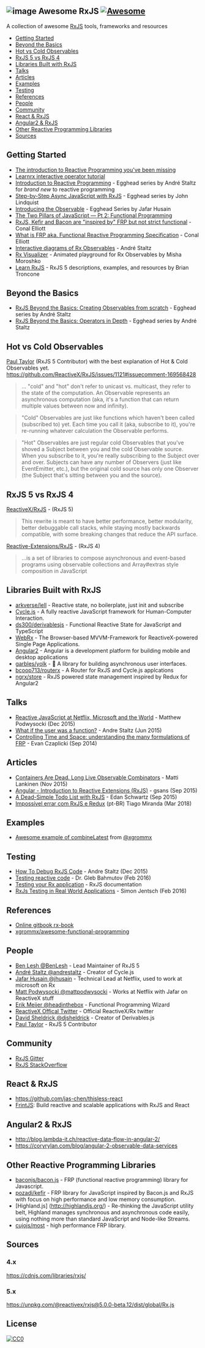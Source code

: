 ![image](https://cloud.githubusercontent.com/assets/1134912/12602549/f6db6850-c4f5-11e5-9eb8-dc28f08f68ec.png)
Awesome RxJS [![Awesome](https://cdn.rawgit.com/sindresorhus/awesome/d7305f38d29fed78fa85652e3a63e154dd8e8829/media/badge.svg)](https://github.com/sindresorhus/awesome)
------------

A collection of awesome [RxJS](https://github.com/Reactive-Extensions/RxJS) tools, frameworks and resources

 - [Getting Started](#getting-started)
 - [Beyond the Basics](#beyond-the-basics)
 - [Hot vs Cold Observables](#hot-vs-cold-observables)
 - [RxJS 5 vs RxJS 4](#rxjs-5-vs-rxjs-4)
 - [Libraries Built with RxJS](#libraries-built-with-rxjs)
 - [Talks](#talks)
 - [Articles](#articles)
 - [Examples](#examples)
 - [Testing](#testing)
 - [References](#references)
 - [People](#people)
 - [Community](#community)
 - [React & RxJS](#react--rxjs)
 - [Angular2 & RxJS](#angular2--rxjs)
 - [Other Reactive Programming Libraries](#other-reactive-programming-libraries)
 - [Sources](#sources)

## Getting Started
 - [The introduction to Reactive Programming you've been missing](https://gist.github.com/staltz/868e7e9bc2a7b8c1f754)
 - [Learnrx interactive operator tutorial](http://reactivex.io/learnrx/)
 - [Introduction to Reactive Programming](https://egghead.io/series/introduction-to-reactive-programming) - Egghead series by André Staltz for *brand new* to reactive programming
 - [Step-by-Step Async JavaScript with RxJS](https://egghead.io/series/step-by-step-async-javascript-with-rxjs) - Egghead series by John Lindquist
 - [Introducing the Observable](https://egghead.io/lessons/javascript-introducing-the-observable) - Egghead Series by Jafar Husain
 - [The Two Pillars of JavaScript — Pt 2: Functional Programming](https://medium.com/javascript-scene/the-two-pillars-of-javascript-pt-2-functional-programming-a63aa53a41a4#.cn22tmqmm)
 - [RxJS, Kefir and Bacon are "inspired by" FRP but not strict functional](https://twitter.com/conal/status/468875014461468677) - Conal Elliott
 - [What is FRP aka. Functional Reactive Programming Specification](http://stackoverflow.com/questions/5875929/specification-for-a-functional-reactive-programming-language/5878525#5878525) - Conal Elliott
 - [Interactive diagrams of Rx Observables](http://rxmarbles.com/) - André Staltz
 - [Rx Visualizer](https://rxviz.com) - Animated playground for Rx Observables by Misha Moroshko
 - [Learn RxJS](http://learnrxjs.io) - RxJS 5 descriptions, examples, and resources by Brian Troncone
 
## Beyond the Basics
- [RxJS Beyond the Basics: Creating Observables from scratch](https://egghead.io/series/rxjs-beyond-the-basics-creating-observables-from-scratch) - Egghead series by André Staltz
- [RxJS Beyond the Basics: Operators in Depth](https://egghead.io/series/rxjs-beyond-the-basics-operators-in-depth) - Egghead series by André Staltz

## Hot vs Cold Observables
[Paul Taylor](https://twitter.com/trxcllnt) (RxJS 5 Contributor) with the best explanation of Hot & Cold Observables yet.
https://github.com/ReactiveX/RxJS/issues/1121#issuecomment-169568428
> ...
"cold" and "hot" don't refer to unicast vs. multicast, they refer to the state of the computation. An Observable represents an asynchronous computation (aka, it's a function that can return multiple values between now and infinity).

>"Cold" Observables are just like functions which haven't been called (subscribed to) yet. Each time you call it (aka, subscribe to it), you're re-running whatever calculation the Observable performs.

>"Hot" Observables are just regular cold Observables that you've shoved a Subject between you and the cold Observable source. When you subscribe to it, you're really subscribing to the Subject over and over. Subjects can have any number of Observers (just like EventEmitter, etc.), but the original cold source has only one Observer (the Subject that's sitting between you and the source).

## RxJS 5 vs RxJS 4
[ReactiveX/RxJS](https://github.com/ReactiveX/RxJS) - (RxJS 5)

>This rewrite is meant to have better performance, better modularity, better debuggable call stacks, while staying mostly backwards compatible, with some breaking changes that reduce the API surface.

[Reactive-Extensions/RxJS](https://github.com/Reactive-Extensions/RxJS) - (RxJS 4)

> ...is a set of libraries to compose asynchronous and event-based programs using observable collections and Array#extras style composition in JavaScript

## Libraries Built with RxJS
 - [arkverse/lell](https://github.com/arkverse/lell) - Reactive state, no boilerplate, just init and subscribe
 - [Cycle.js](https://cycle.js.org) - A fully reactive JavaScript framework for Human-Computer Interaction.
 - [ds300/derivablesjs](https://github.com/ds300/derivablejs) - Functional Reactive State for JavaScript and TypeScript
 - [WebRx](https://webrx.org) - The Browser-based MVVM-Framework for ReactiveX-powered Single Page Applications.
 - [Angular2](https://angular.io/) - Angular is a development platform for building mobile and desktop applications
 - [garbles/yolk](https://github.com/garbles/yolk) - :egg: A library for building asynchronous user interfaces.
 - [bcoop713/routerx](https://github.com/bcoop713/routerx) - A Router for RxJS and Cycle.js applcations
 - [ngrx/store](https://github.com/ngrx/store) - RxJS powered state management inspired by Redux for Angular2


## Talks
 - [Reactive JavaScript at Netflix, Microsoft and the World](https://www.youtube.com/watch?v=KOOT7BArVHQ) - Matthew Podwysocki (Dec 2015)
 - [What if the user was a function?](https://www.youtube.com/watch?v=1zj7M1LnJV4) - Andre Staltz (Jun 2015)
 - [Controlling Time and Space: understanding the many formulations of FRP](https://www.youtube.com/watch?v=Agu6jipKfYw) - Evan Czaplicki (Sep 2014)

## Articles
 - [Containers Are Dead. Long Live Observable Combinators](https://medium.com/@milankinen/containers-are-dead-long-live-observable-combinators-2cb0c1f06c96#.4e639jlf5) - Matti Lankinen (Nov 2015)
 - [Angular - Introduction to Reactive Extensions (RxJS)](https://medium.com/google-developer-experts/angular-introduction-to-reactive-extensions-rxjs-a86a7430a61f#.4xdsm88gq) - gsans (Sep 2015)
 - [A Dead-Simple Todo List with RxJS](http://blog.edanschwartz.com/2015/09/18/dead-simple-rxjs-todo-list/?utm_medium=email) - Edan Schwartz (Sep 2015)
 - [Impossível errar com RxJS e Redux](https://medium.com/@tiagosemoh/imposs%C3%ADvel-errar-com-rxjs-e-redux-7876459c0044) (pt-BR) Tiago Miranda (Mar 2018)

## Examples 
 - [Awesome example of combineLatest](https://jsbin.com/padutujasu/edit?js,output) from [@xgrommx](https://twitter.com/xgrommx)
 
## Testing
- [How To Debug RxJS Code](http://staltz.com/how-to-debug-rxjs-code.html) - Andre Staltz (Dec 2015)
- [Testing reactive code](https://glebbahmutov.com/blog/testing-reactive-code/) - Dr. Gleb Bahmutov (Feb 2016)
- [Testing your Rx application](https://github.com/Reactive-Extensions/RxJS/blob/master/doc/gettingstarted/testing.md) - RxJS documentation
- [RxJs Testing in Real World Applications](https://blog.hyphe.me/rxjs-testing-in-real-world-applications/) - Simon Jentsch (Feb 2016)

## References
 - [Online gitbook rx-book](https://xgrommx.github.io/rx-book/index.html)
 - [xgrommx/awesome-functional-programming](https://github.com/xgrommx/awesome-functional-programming)


## People
 - [Ben Lesh @BenLesh](https://twitter.com/BenLesh) - Lead Maintainer of RxJS 5
 - [André Staltz @andrestaltz](https://twitter.com/andrestaltz) - Creator of Cycle.js
 - [Jafar Husain @jhusain](https://twitter.com/djsheldrick) - Technical Lead at Netflix, used to work at microsoft on Rx
 - [Matt Podwysocki @mattpodwysocki](https://twitter.com/mattpodwysocki) - Works at Netflix with Jafar on ReactiveX stuff
 - [Erik Meijer @headinthebox](https://twitter.com/headinthebox) - Functional Programming Wizard
 - [ReactiveX Offical Twitter](https://twitter.com/ReactiveX) - Official ReactiveX/Rx twitter
 - [David Sheldrick @djsheldrick](https://twitter.com/djsheldrick) - Creator of Derivables.js
 - [Paul Taylor](https://twitter.com/trxcllnt) - RxJS 5 Contributor

## Community
 - [RxJS Gitter](https://gitter.im/Reactive-Extensions/RxJS)
 - [RxJS StackOverflow](https://stackoverflow.com/questions/tagged/rxjs)

## React & RxJS
 - https://github.com/jas-chen/thisless-react
 - [FrintJS](https://frint.js.org): Build reactive and scalable applications with RxJS and React

## Angular2 & RxJS
 - http://blog.lambda-it.ch/reactive-data-flow-in-angular-2/
 - https://coryrylan.com/blog/angular-2-observable-data-services

## Other Reactive Programming Libraries
* [baconjs/bacon.js](https://github.com/baconjs/bacon.js) - FRP (functional reactive programming) library for Javascript.
* [pozadi/kefir](https://github.com/pozadi/kefir) - FRP library for JavaScript inspired by Bacon.js and RxJS with focus on high performance and low memory consumption.
* [Highland.js] (http://highlandjs.org/) - Re-thinking the JavaScript utility belt, Highland manages synchronous and asynchronous code easily, using nothing more than standard JavaScript and Node-like Streams.
* [cujojs/most](https://github.com/cujojs/most) - high performance FRP library.

## Sources

### 4.x
https://cdnjs.com/libraries/rxjs/

### 5.x
https://unpkg.com/@reactivex/rxjs@5.0.0-beta.12/dist/global/Rx.js

## License

[![CC0](https://i.creativecommons.org/p/zero/1.0/88x31.png)](https://creativecommons.org/publicdomain/zero/1.0/)
